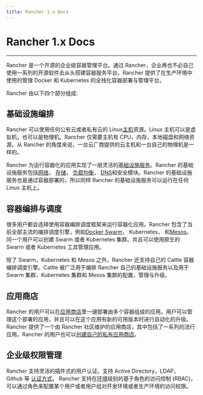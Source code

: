 ```yaml
---
title: Rancher 1.x Docs
---
```


# Rancher 1.x Docs

---

Rancher 是一个开源的企业级容器管理平台。通过 Rancher，企业再也不必自己使用一系列的开源软件去从头搭建容器服务平台。Rancher 提供了在生产环境中使用的管理 Docker 和 Kubernetes 的全栈化容器部署与管理平台。

Rancher 由以下四个部分组成:

## 基础设施编排

Rancher 可以使用任何公有云或者私有云的 Linux[主机](/docs/rancher1/infrastructure/hosts/_index)资源。Linux 主机可以是虚拟机，也可以是物理机。Rancher 仅需要主机有 CPU，内存，本地磁盘和网络资源。从 Rancher 的角度来说，一台云厂商提供的云主机和一台自己的物理机是一样的。

Rancher 为运行容器化的应用实现了一层灵活的[基础设施服务](/docs/rancher1/rancher-service/_index)。Rancher 的基础设施服务包括[网络](/docs/_rancher1/rancher-service/networking_/index)， [存储](/docs/rancher1/rancher-service/storage-services/_index)， [负载均衡](/docs/rancher1/rancher-service/load-balancer/_index)， [DNS](/docs/rancher1/rancher-service/dns-service/_index)和安全模块。Rancher 的基础设施服务也是通过容器部署的，所以同样 Rancher 的基础设施服务可以运行在任何 Linux 主机上。

## 容器编排与调度

很多用户都会选择使用容器编排调度框架来运行容器化应用。Rancher 包含了当前全部主流的编排调度引擎，例如[Docker Swarm](/docs/rancher1/infrastructure/swarm/_index)， Kubernetes， 和[Mesos](/docs/rancher1/infrastructure/mesos/_index)。同一个用户可以创建 Swarm 或者 Kubernetes 集群。并且可以使用原生的 Swarm 或者 Kubernetes 工具管理应用。

除了 Swarm，Kubernetes 和 Mesos 之外，Rancher 还支持自己的 Cattle 容器编排调度引擎。Cattle 被广泛用于编排 Rancher 自己的基础设施服务以及用于 Swarm 集群，Kubernetes 集群和 Mesos 集群的配置，管理与升级。

## 应用商店

Rancher 的用户可以在[应用商店](/docs/rancher1/configurations/catalog/_index)里一键部署由多个容器组成的应用。用户可以管理这个部署的应用，并且可以在这个应用有新的可用版本时进行自动化的升级。Rancher 提供了一个由 Rancher 社区维护的应用商店，其中包括了一系列的流行应用。Rancher 的用户也可以[创建自己的私有应用商店](/docs/rancher1/configurations/catalog/private-catalog/_index)。

## 企业级权限管理

Rancher 支持灵活的插件式的用户认证。支持 Active Directory，LDAP， Github 等 [认证方式](/docs/rancher1/configurations/environments/access-control/_index)。 Rancher 支持在[环境](/docs/rancher1/configurations/environments/_index)级别的基于角色的访问控制 (RBAC)，可以通过角色来配置某个用户或者用户组对开发环境或者生产环境的访问权限。
